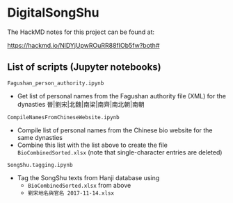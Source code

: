 # DigitalSongShu

The HackMD notes for this project can be found at:

https://hackmd.io/NlDYjUpwROuRR88fIOb5fw?both#

## List of scripts (Jupyter notebooks)
<code>Fagushan_person_authority.ipynb</code>
  - Get list of personal names from the Fagushan authority file (XML) for the dynasties 晉|劉宋|北魏|南梁|南齊|南北朝|南朝
  
<code>CompileNamesFromChineseWebsite.ipynb</code>
  - Compile list of personal names from the Chinese bio website for the same dynasties
  - Combine this list with the list above to create the file <code>BioCombinedSorted.xlsx</code> (note that single-character entries are deleted)

<code>SongShu.tagging.ipynb</code>
  - Tag the SongShu texts from Hanji database using
    - <code>BioCombinedSorted.xlsx</code> from above
    - <code>劉宋地名與官名 2017-11-14.xlsx</code>

